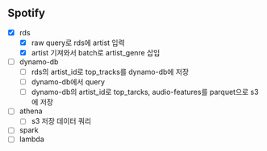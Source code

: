## Spotify

- [X] rds
    - [X] raw query로 rds에 artist 입력
    - [X] artist 기져와서 batch로 artist_genre 삽입
- [ ] dynamo-db
    - [ ] rds의 artist_id로 top_tracks를 dynamo-db에 저장
    - [ ] dynamo-db에서 query
    - [ ] dynamo-db의 artist_id로 top_tarcks, audio-features를 parquet으로 s3에 저장
- [ ] athena
    - [ ] s3 저장 데이터 쿼리
- [ ] spark
- [ ] lambda